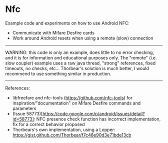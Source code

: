 # Nfc
Example code and experiments on how to use Android NFC:
- Communicate with Mifare Desfire cards
- Work around Android resets when using a remote (slow) connection

---

WARNING: this code is only an example, does little to no error checking, and it is for information and educational purposes only.
The "remote" (i.e. slow coupler) example uses a raw java thread, "strong" references, fixed timeouts, no checks, etc... 
Thorbear's solution is much better, I would recommend to use something similar in production.

---

References:
- libfreefare and nfc-tools (https://github.com/nfc-tools) for inspiration/"documentation" on Mifare Desfire commands and parameters
- (Issue 58773)[https://code.google.com/p/android/issues/detail?id=58773]: NFC presence check function has incorrect implementation, fix for a correct behavior proposed
- Thorbears's own implementation, using a Lopper: https://gist.github.com/Thorbear/f7c48e90d3e71bde13cb
